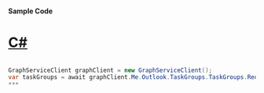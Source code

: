 #### Sample Code
# [C#](#tab/c-sharp)

```C#

GraphServiceClient graphClient = new GraphServiceClient();
var taskGroups = await graphClient.Me.Outlook.TaskGroups.TaskGroups.Request().GetAsync();
*** 

```